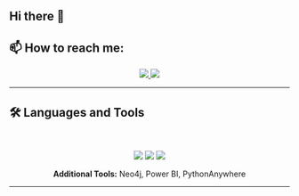 ## Hi there 👋

<!--
**ilwad123/ilwad123** is a ✨ _special_ ✨ repository because its `README.md` (this file) appears on your GitHub profile.

Here are some ideas to get you started:

- 🔭 I’m currently working on ...
- 🌱 I’m currently learning ...
- 👯 I’m looking to collaborate on ...
- 🤔 I’m looking for help with ...
- 💬 Ask me about ...
- 📫 How to reach me: ...
- 😄 Pronouns: ...
- ⚡ Fun fact: ...
-->
## 📫 How to reach me:
 
<div align="center">
  <a href="ilwadabdi234@gmail.com">
    <img src="https://img.shields.io/badge/Gmail-333333?style=for-the-badge&logo=gmail&logoColor=red" />
  </a>
  <a href="https://linkedin.com/in/ilwad-abdi" target="_blank">
    <img src="https://img.shields.io/badge/LinkedIn-0077B5?style=for-the-badge&logo=linkedin&logoColor=white" target="_blank" />
  </a>
</div>

<hr>

## 🛠️ Languages and Tools

<br>

<p align="center">
   <img src="https://skillicons.dev/icons?i=html,css,mongodb,mysql,git,docker," />
   <img src="https://skillicons.dev/icons?i=python,js,django,flask,ts,c,cpp,react,kotlin" />
  <img src="https://skillicons.dev/icons?i=postman,figma,linux" />
</p>

<p align="center">
  <strong>Additional Tools:</strong> Neo4j, Power BI, PythonAnywhere
</p>

<hr>

